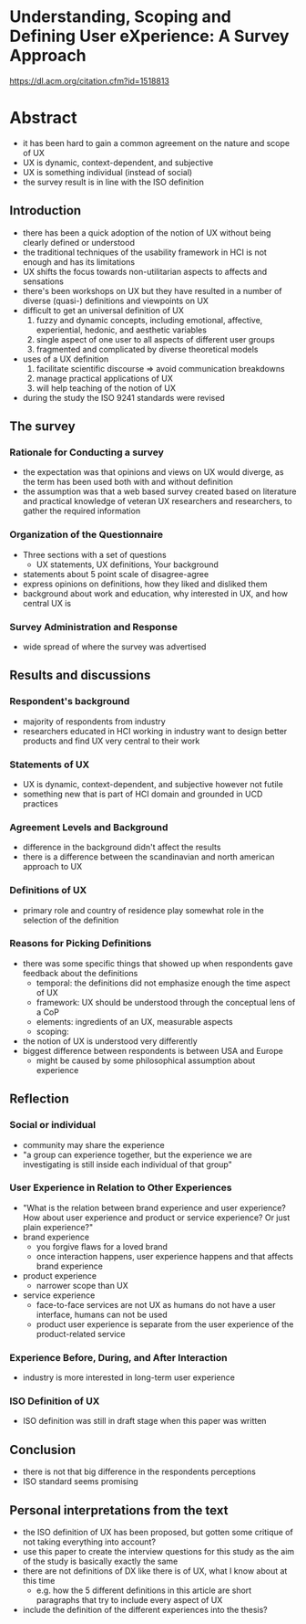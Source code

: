 # Understanding, Scoping and Defining User eXperience: A Survey Approach

https://dl.acm.org/citation.cfm?id=1518813

# Abstract

- it has been hard to gain a common agreement on the nature and scope of UX
- UX is dynamic, context-dependent, and subjective
- UX is something individual (instead of social)
- the survey result is in line with the ISO definition

## Introduction

- there has been a quick adoption of the notion of UX without being clearly defined or understood
- the traditional techniques of the usability framework in HCI is not enough and has its limitations
- UX shifts the focus towards non-utilitarian aspects to affects and sensations
- there's been workshops on UX but they have resulted in a number of diverse (quasi-) definitions and viewpoints on UX 
- difficult to get an universal definition of UX
  1. fuzzy and dynamic concepts, including emotional, affective, experiential, hedonic, and aesthetic variables
  2. single aspect of one user to all aspects of different user groups
  3. fragmented and complicated by diverse theoretical models
- uses of a UX definition
  1. facilitate scientific discourse => avoid communication breakdowns
  2. manage practical applications of UX
  3. will help teaching of the notion of UX
- during the study the ISO 9241 standards were revised

## The survey

### Rationale for Conducting a survey

- the expectation was that opinions and views on UX would diverge, as the term has been used both with and without definition
- the assumption was that a web based survey created based on literature and practical knowledge of veteran UX researchers and researchers, to gather the required information 

### Organization of the Questionnaire

- Three sections with a set of questions
  - UX statements, UX definitions, Your background
- statements about 5 point scale of disagree-agree
- express opinions on definitions, how they liked and disliked them
- background about work and education, why interested in UX, and how central UX is 

### Survey Administration and Response

- wide spread of where the survey was advertised

## Results and discussions

### Respondent's background 

- majority of respondents from industry
- researchers educated in HCI working in industry want to design better products and find UX very central to their work 

### Statements of UX

- UX is dynamic, context-dependent, and subjective however not futile
- something new that is part of HCI domain and grounded in UCD practices

### Agreement Levels and Background

- difference in the background didn't affect the results
- there is a difference between the scandinavian and north american approach to UX 

### Definitions of UX

- primary role and country of residence play somewhat role in the selection of the definition

### Reasons for Picking Definitions

- there was some specific things that showed up when respondents gave feedback about the definitions
  - temporal: the definitions did not emphasize enough the time aspect of UX
  - framework: UX should be understood through the conceptual lens of a CoP 
  - elements: ingredients of an UX, measurable aspects
  - scoping: 
- the notion of UX is understood very differently
- biggest difference between respondents is between USA and Europe
  - might be caused by some philosophical assumption about experience

## Reflection

### Social or individual

- community may share the experience
- "a group can experience together, but the experience we are investigating is still inside each individual of that group"

### User Experience in Relation to Other Experiences

- "What is the relation between brand experience and user experience? How about user experience and product or service experience? Or just plain experience?"
- brand experience
  - you forgive flaws for a loved brand
  - once interaction happens, user experience happens and that affects brand experience
- product experience
  - narrower scope than UX
- service experience
  - face-to-face services are not UX as humans do not have a user interface, humans can not be used
  - product user experience is separate from the user experience of the product-related service

### Experience Before, During, and After Interaction

- industry is more interested in long-term user experience

### ISO Definition of UX

- ISO definition was still in draft stage when this paper was written

## Conclusion

- there is not that big difference in the respondents perceptions
- ISO standard seems promising

## Personal interpretations from the text

- the ISO definition of UX has been proposed, but gotten some critique of not taking everything into account?
- use this paper to create the interview questions for this study as the aim of the study is basically exactly the same
- there are not definitions of DX like there is of UX, what I know about at this time
  - e.g. how the 5 different definitions in this article are short paragraphs that try to include every aspect of UX
- include the definition of the different experiences into the thesis?